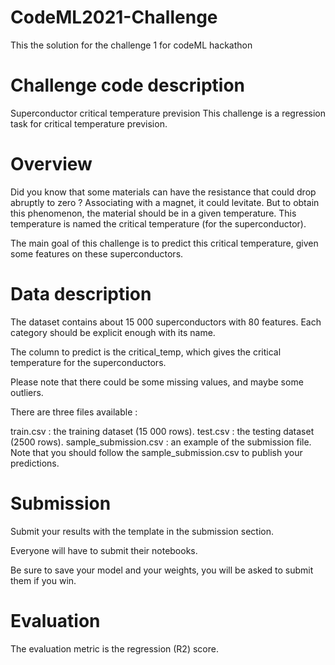 # CodeML2021-Challenge
This the solution for the challenge 1 for codeML hackathon
# Challenge code description
Superconductor critical temperature prevision
This challenge is a regression task for critical temperature prevision.

# Overview
Did you know that some materials can have the resistance that could drop abruptly to zero ? Associating with a magnet, it could levitate. But to obtain this phenomenon, the material should be in a given temperature. This temperature is named the critical temperature (for the superconductor).

The main goal of this challenge is to predict this critical temperature, given some features on these superconductors.

# Data description
The dataset contains about 15 000 superconductors with 80 features. Each category should be explicit enough with its name.

The column to predict is the critical_temp, which gives the critical temperature for the superconductors.

Please note that there could be some missing values, and maybe some outliers.

There are three files available :

train.csv : the training dataset (15 000 rows).
test.csv : the testing dataset (2500 rows).
sample_submission.csv : an example of the submission file.
Note that you should follow the sample_submission.csv to publish your predictions.

# Submission
Submit your results with the template in the submission section.

Everyone will have to submit their notebooks.

Be sure to save your model and your weights, you will be asked to submit them if you win.

# Evaluation
The evaluation metric is the regression (R2) score.




